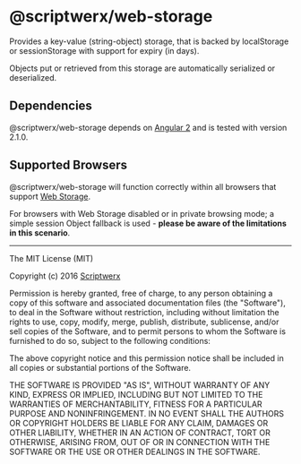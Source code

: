 # @scriptwerx/web-storage

Provides a key-value (string-object) storage, that is backed by localStorage or sessionStorage with support for expiry (in days).

Objects put or retrieved from this storage are automatically serialized or deserialized.

## Dependencies

@scriptwerx/web-storage depends on [Angular 2][] and is tested with version 2.1.0.

## Supported Browsers

@scriptwerx/web-storage will function correctly within all browsers that support [Web Storage][].

For browsers with Web Storage disabled or in private browsing mode; a simple session Object fallback is used - **please be aware of the limitations in this scenario**.

---

The MIT License (MIT)

Copyright (c) 2016 [Scriptwerx][]

Permission is hereby granted, free of charge, to any person obtaining a copy
of this software and associated documentation files (the "Software"), to deal
in the Software without restriction, including without limitation the rights
to use, copy, modify, merge, publish, distribute, sublicense, and/or sell
copies of the Software, and to permit persons to whom the Software is
furnished to do so, subject to the following conditions:

The above copyright notice and this permission notice shall be included in all
copies or substantial portions of the Software.

THE SOFTWARE IS PROVIDED "AS IS", WITHOUT WARRANTY OF ANY KIND, EXPRESS OR
IMPLIED, INCLUDING BUT NOT LIMITED TO THE WARRANTIES OF MERCHANTABILITY,
FITNESS FOR A PARTICULAR PURPOSE AND NONINFRINGEMENT. IN NO EVENT SHALL THE
AUTHORS OR COPYRIGHT HOLDERS BE LIABLE FOR ANY CLAIM, DAMAGES OR OTHER
LIABILITY, WHETHER IN AN ACTION OF CONTRACT, TORT OR OTHERWISE, ARISING FROM,
OUT OF OR IN CONNECTION WITH THE SOFTWARE OR THE USE OR OTHER DEALINGS IN THE
SOFTWARE.


[Angular 2]: http://angular.io
[Web Storage]: http://caniuse.com/#feat=namevalue-storage
[Scriptwerx]: http://scriptwerx.io
